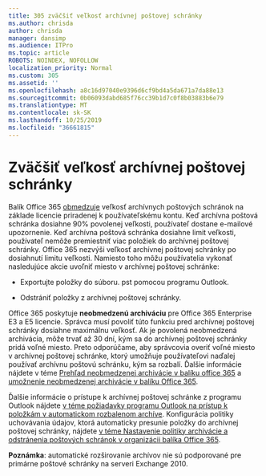 ```yaml
---
title: 305 zväčšiť veľkosť archívnej poštovej schránky
ms.author: chrisda
author: chrisda
manager: dansimp
ms.audience: ITPro
ms.topic: article
ROBOTS: NOINDEX, NOFOLLOW
localization_priority: Normal
ms.custom: 305
ms.assetid: ''
ms.openlocfilehash: a8c16d97040e9396d6cf9bd4a5da671a7da88e13
ms.sourcegitcommit: 0b06093dabd685f76cc39b1d7c0f8b03883b6e79
ms.translationtype: MT
ms.contentlocale: sk-SK
ms.lasthandoff: 10/25/2019
ms.locfileid: "36661815"
---
```

# <a name="increase-the-archive-mailbox-size"></a>Zväčšiť veľkosť archívnej poštovej schránky

Balík Office 365 [obmedzuje](https://docs.microsoft.com/office365/servicedescriptions/exchange-online-service-description/exchange-online-limits#mailbox-storage-limits) veľkosť archívnych poštových schránok na základe licencie priradenej k používateľskému kontu. Keď archívna poštová schránka dosiahne 90% povolenej veľkosti, používateľ dostane e-mailové upozornenie. Keď archívna poštová schránka dosiahne limit veľkosti, používateľ nemôže premiestniť viac položiek do archívnej poštovej schránky. Office 365 nezvýši veľkosť archívnej poštovej schránky po dosiahnutí limitu veľkosti. Namiesto toho môžu používatelia vykonať nasledujúce akcie uvoľniť miesto v archívnej poštovej schránke:

- Exportujte položky do súboru. pst pomocou programu Outlook.

- Odstrániť položky z archívnej poštovej schránky.

Office 365 poskytuje **neobmedzenú archiváciu** pre Office 365 Enterprise E3 a E5 licencie. Správca musí povoliť túto funkciu pred archívnej poštovej schránky dosiahne maximálnu veľkosť. Ak je povolená neobmedzená archivácia, môže trvať až 30 dní, kým sa do archívnej poštovej schránky pridá voľné miesto. Preto odporúčame, aby správcovia overiť voľné miesto v archívnej poštovej schránke, ktorý umožňuje používateľovi naďalej používať archívnu poštovú schránku, kým sa rozbalí. Ďalšie informácie nájdete v téme [Prehľad neobmedzenej archivácie v balíku office 365](https://docs.microsoft.com/office365/securitycompliance/unlimited-archiving) a [umožnenie neobmedzenej archivácie v balíku Office 365](https://docs.microsoft.com/office365/securitycompliance/enable-unlimited-archiving).

Ďalšie informácie o prístupe k archívnej poštovej schránke z programu Outlook nájdete [v téme požiadavky programu Outlook na prístup k položkám v automatickom rozbalenom archíve](https://docs.microsoft.com/office365/securitycompliance/unlimited-archiving#outlook-requirements-for-accessing-items-in-an-auto-expanded-archive). Konfigurácia politiky uchovávania údajov, ktorá automaticky presunie položky do archívnej poštovej schránky, nájdete [v téme Nastavenie politiky archivácie a odstránenia poštových schránok v organizácii balíka Office 365](https://docs.microsoft.com/office365/securitycompliance/set-up-an-archive-and-deletion-policy-for-mailboxes).

**Poznámka**: automatické rozširovanie archívov nie sú podporované pre primárne poštové schránky na serveri Exchange 2010.
